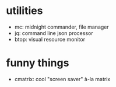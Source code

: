 # utilities
- mc: midnight commander, file manager
- jq: command line json processor
- btop: visual resource monitor

# funny things
- cmatrix: cool "screen saver" à-la matrix
